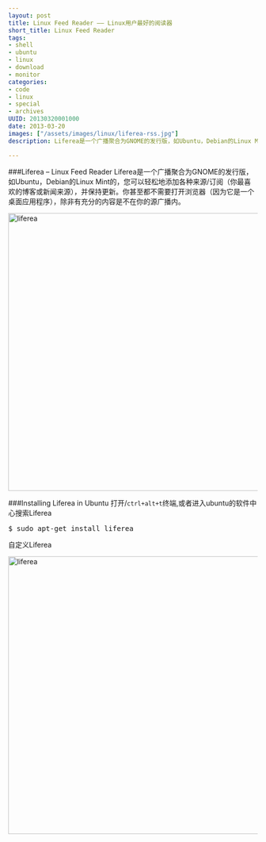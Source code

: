 ```yaml
--- 
layout: post
title: Linux Feed Reader —— Linux用户最好的阅读器
short_title: Linux Feed Reader
tags: 
- shell
- ubuntu
- linux
- download
- monitor
categories:
- code
- linux
- special
- archives
UUID: 20130320001000
date: 2013-03-20
images: ["/assets/images/linux/liferea-rss.jpg"]
description: Liferea是一个广播聚合为GNOME的发行版，如Ubuntu，Debian的Linux Mint的，您可以轻松地添加各种来源/订阅（你最喜欢的博客或新闻来源），并保持更新。你甚至都不需要打开浏览器（因为它是一个桌面应用程序），除非有充分的内容是不在你的源广播内。

---
```


###Liferea – Linux Feed Reader
Liferea是一个广播聚合为GNOME的发行版，如Ubuntu，Debian的Linux Mint的，您可以轻松地添加各种来源/订阅（你最喜欢的博客或新闻来源），并保持更新。你甚至都不需要打开浏览器（因为它是一个桌面应用程序），除非有充分的内容是不在你的源广播内。

<a href="{{site.aliyun_oss}}/assets/images/linux/liferea-rss.jpg" alt="liferea" rel="prettyPhoto[{{page.UUID}}]">
<img src="{{site.aliyun_oss}}/assets/images/linux/liferea-rss.jpg" width="560px"  alt="liferea" />
</a>

###Installing Liferea in Ubuntu
打开/<code>ctrl+alt+t</code>终端,或者进入ubuntu的软件中心搜索Liferea
<pre id="bash">
$ sudo apt-get install liferea
</pre>

自定义Liferea

<a href="{{site.aliyun_oss}}/assets/images/linux/liferea-settings.jpg" alt="liferea" rel="prettyPhoto[{{page.UUID}}]">
<img src="{{site.aliyun_oss}}/assets/images/linux/liferea-settings.jpg" width="560px"  alt="liferea" />
</a>

